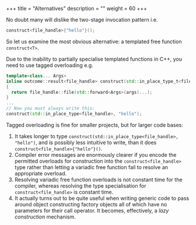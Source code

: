 +++
title = "Alternatives"
description = ""
weight = 60
+++

No doubt many will dislike the two-stage invocation pattern i.e.

```c++
construct<file_handle>{"hello"}();
```

So let us examine the most obvious alternative: a templated free function `construct<T>`.

Due to the inability to partially specialise templated functions in C++, you
need to use tagged overloading e.g.

```c++
template<class... Args>
inline outcome::result<file_handle> construct(std::in_place_type_t<file_handle>, Args&& ... args)
{
  return file_handle::file(std::forward<Args>(args)...);
}
...
// Now you must always write this:
construct(std::in_place_type<file_handle>, "hello");
```

Tagged overloading is fine for smaller projects, but for larger code bases:

1. It takes longer to type `construct(std::in_place_type<file_handle>, "hello")`,
and is possibly less intuitive to write,
than it does `construct<file_handle>{"hello"}()`.
2. Compiler error messages are enormously clearer if you encode the permitted
overloads for construction into the `construct<file_handle>` type rather than
letting a variadic free function fail to resolve an appropriate overload.
3. Resolving variadic free function overloads is not constant time for the compiler,
whereas resolving the type specialisation for `construct<file_handle>`
is constant time.
4. It actually turns out to be quite useful when writing generic code
to pass around object constructing factory objects all of which have
no parameters for their call operator. It becomes, effectively, a 
*lazy construction* mechanism.